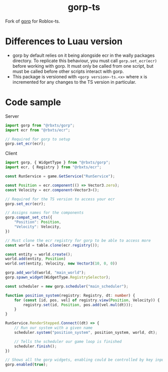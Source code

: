 <div align="center">
	<h1>gorp-ts</h1>
</div>

Fork of [gorp](https://github.com/Aloroid/gorp) for Roblox-ts.

# Differences to Luau version
- gorp by default relies on it being alongside ecr in the wally packages directory. To replicate this behaviour, you must call `gorp.set_ecr(ecr)` before working with gorp. It must only be called from one script, but must be called before other scripts interact with gorp.
- This package is versioned with `<gorp version>-ts.<x>` where x is incremented for any changes to the TS version in particular.

# Code sample

Server

```ts
import gorp from "@rbxts/gorp";
import ecr from "@rbxts/ecr";

// Required for gorp to setup 
gorp.set_ecr(ecr);
```

Client
```ts
import gorp, { WidgetType } from "@rbxts/gorp";
import ecr, { Registry } from "@rbxts/ecr";

const RunService = game.GetService("RunService");

const Position = ecr.component(() => Vector3.zero);
const Velocity = ecr.component<Vector3>();

// Required for the TS version to access your ecr 
gorp.set_ecr(ecr);

// Assigns names for the components
gorp.compat_set_cts({
	"Position": Position,
	"Velocity": Velocity,
})

// Must clone the ecr registry for gorp to be able to access more
const world = table.clone(ecr.registry());

const entity = world.create();
world.add(entity, Position)
world.set(entity, Velocity, new Vector3(10, 0, 0))

gorp.add_world(world, "main_world");
gorp.spawn_widget(WidgetType.RegistrySelector);

const scheduler = new gorp.scheduler("main_scheduler");

function position_system(registry: Registry, dt: number) {
	for (const [id, pos, vel] of registry.view(Position, Velocity)) {
		registry.set(id, Position, pos.add(vel.mul(dt)));
	}
}

RunService.RenderStepped.Connect((dt) => {
	// Run our system with a given name
	scheduler.system("position_system", position_system, world, dt);

	// Tells the scheduler our game loop is finished
	scheduler.finish();
})

// Shows all the gorp widgets, enabling could be controlled by key input
gorp.enabled(true);
```